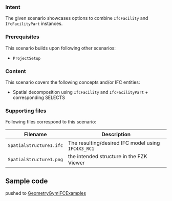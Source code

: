 ### Intent

The given scenario showcases options to combine `IfcFacility` and `IfcFacilityPart` instances. 

### Prerequisites

This scenario builds upon following other scenarios:
- `ProjectSetup`

### Content

This scenario covers the following concepts and/or IFC entities:
- Spatial decomposition using `IfcFacility` and `IfcFacilityPart` + corresponding SELECTS

### Supporting files

Following files correspond to this scenario:

| Filename                          | Description                                        |
|-----------------------------------|----------------------------------------------------|
| `SpatialStructure1.ifc`           | The resulting/desired IFC model using `IFC4X3_RC1` |
| `SpatialStructure1.png`           | the intended structure in the FZK Viewer           |


## Sample code
pushed to [GeometryGymIFCExamples](https://github.com/GeometryGym/GeometryGymIFCExamples) 

